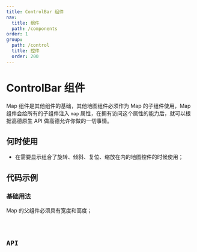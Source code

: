 ```yaml
---
title: ControlBar 组件
nav:
  title: 组件
  path: /components
order: 1
group:
  path: /control
  title: 控件
  order: 200
---
```


# ControlBar 组件

Map 组件是其他组件的基础，其他地图组件必须作为 Map 的子组件使用，Map 组件会给所有的子组件注入 `map` 属性，在拥有访问这个属性的能力后，就可以根据高德原生 API 做高德允许你做的一切事情。

## 何时使用

-  在需要显示组合了旋转、倾斜、复位、缩放在内的地图控件的时候使用；

## 代码示例

### 基础用法

Map 的父组件必须具有宽度和高度；

<code src="./demo/demo-01.tsx" />

## API
